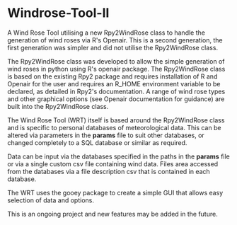 # Windrose-Tool-II
A Wind Rose Tool utilising a new Rpy2WindRose class to handle the generation of wind roses via R's Openair. This is a second generation, the first generation was simpler and did not utilise the Rpy2WindRose class.

The Rpy2WindRose class was developed to allow the simple generation of wind roses in python using R's openair package. The Rpy2WindRose class is based on the existing Rpy2 package and requires installation of R and Openair for the user and requires an R_HOME environment variable to be declared, as detailed in Rpy2's documentation. A range of wind rose types and other graphical options (see Openair documentation for guidance) are built into the Rpy2WindRose class. 

The Wind Rose Tool (WRT) itself is based around the Rpy2WindRose class and is specific to personal databases of meteorological data. This can be altered via parameters in the __params__ file to suit other databases, or changed completely to a SQL database or similar as required. 

Data can be input via the databases specified in the paths in the __params__ file or via a single custom csv file containing wind data. Files area accessed from the databases via a file description csv that is contained in each database. 

The WRT uses the gooey package to create a simple GUI that allows easy selection of data and options.

This is an ongoing project and new features may be added in the future. 
